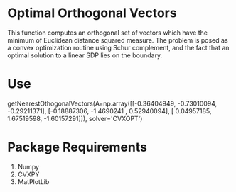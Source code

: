 # Optimal Orthogonal Vectors
This function computes an orthogonal set of vectors which have the minimum of Euclidean distance squared measure. 
The problem is posed as a convex optimization routine using Schur complement, and the fact that an optimal solution 
to a linear SDP lies on the boundary. 

# Use
getNearestOthogonalVectors(A=np.array([[-0.36404949, -0.73010094, -0.29211371],
                                            [-0.18887306, -1.4690241 ,  0.52940094],
                                            [ 0.04957185,  1.67519598, -1.60157291]]),
                               solver='CVXOPT')
                               
 # Package Requirements
 1) Numpy
 2) CVXPY
 3) MatPlotLib

